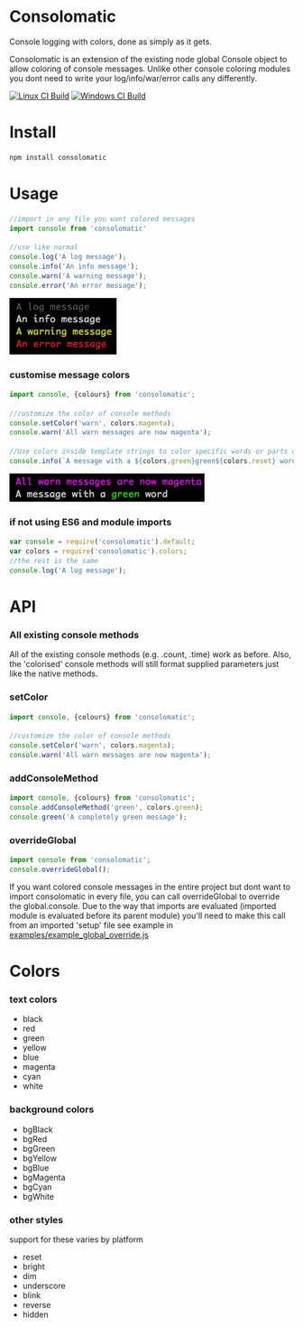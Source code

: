 # Consolomatic
Console logging with colors, done as simply as it gets.

Consolomatic is an extension of the existing node global Console object to allow coloring of console messages. Unlike other console coloring modules you dont need to write your log/info/war/error calls any differently.

[![Linux CI Build][travis-image]][travis-url]
[![Windows CI Build][appveyor-image]][appveyor-url]

# Install

```sh
npm install consolomatic
```


# Usage

```javascript
//import in any file you want colored messages
import console from 'consolomatic'

//use like normal
console.log('A log message');
console.info('An info message');
console.warn('A warning message');
console.error('An error message');
```
![Screenshot showing output for console methods](/docs/basic_messages.png?raw=true)

### customise message colors
```javascript
import console, {colours} from 'consolomatic';

//customize the color of console methods
console.setColor('warn', colors.magenta);
console.warn('All warn messages are now magenta');

//Use colors inside template strings to color specific words or parts of messages
console.info(`A message with a ${colors.green}green${colors.reset} word`);
```
![Screenshot showing output for custom messages](/docs/custom_messages.png?raw=true)

### if not using ES6 and module imports
```javascript
var console = require('consolomatic').default;
var colors = require('consolomatic').colors;
//the rest is the same
console.log('A log message');
```

# API

### All existing console methods
All of the existing console methods (e.g. .count, .time) work as before. Also, the 'colorised' console methods will still format supplied parameters just like the native methods.

### setColor
```javascript
import console, {colours} from 'consolomatic';

//customize the color of console methods
console.setColor('warn', colors.magenta);
console.warn('All warn messages are now magenta');
```

### addConsoleMethod
```javascript
import console, {colours} from 'consolomatic';
console.addConsoleMethod('green', colors.green);
console.green('A completely green message');
```

### overrideGlobal
```javascript
import console from 'consolomatic';
console.overrideGlobal();
```
If you want colored console messages in the entire project but dont want to import consolomatic in every file, you can call overrideGlobal to override the global.console. Due to the way that imports are evaluated (imported module is evaluated before its parent module) you'll need to make this call from an imported 'setup' file see example in [examples/example_global_override.js](examples/example_global_override.js)


# Colors
### text colors
 - black
 - red
 - green
 - yellow
 - blue
 - magenta
 - cyan
 - white

### background colors
 - bgBlack
 - bgRed
 - bgGreen
 - bgYellow
 - bgBlue
 - bgMagenta
 - bgCyan
 - bgWhite

### other styles
support for these varies by platform
 - reset
 - bright
 - dim
 - underscore
 - blink
 - reverse
 - hidden


[travis-image]: https://img.shields.io/travis/gregtillbrook/consolomatic/master.svg?label=Linux%20CI%20Build
[travis-url]: https://travis-ci.org/gregtillbrook/consolomatic
[appveyor-image]: https://img.shields.io/appveyor/ci/gregtillbrook/consolomatic/master.svg?label=Windows%20CI%20Build
[appveyor-url]: https://ci.appveyor.com/project/gregtillbrook/consolomatic